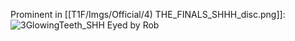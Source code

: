 Prominent in [[T1F/Imgs/Official/4) THE_FINALS_SHHH_disc.png]]:
![3GlowingTeeth_SHH](https://media.discordapp.net/attachments/1011929497139953744/1131924814987284500/image.png)
Eyed by Rob